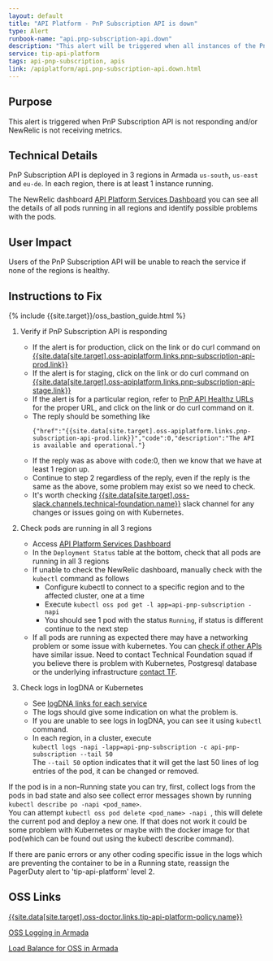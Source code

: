 ```yaml
---
layout: default
title: "API Platform - PnP Subscription API is down"
type: Alert
runbook-name: "api.pnp-subscription-api.down"
description: "This alert will be triggered when all instances of the PnP Subscription API service went down"
service: tip-api-platform
tags: api-pnp-subscription, apis
link: /apiplatform/api.pnp-subscription-api.down.html
---
```


## Purpose

This alert is triggered when PnP Subscription API is not responding and/or NewRelic is not receiving metrics.

## Technical Details

PnP Subscription API is deployed in 3 regions in Armada `us-south`, `us-east` and `eu-de`. In each region, there is at least 1 instance running.

The NewRelic dashboard [API Platform Services Dashboard]({{site.data[site.target].oss-apiplatform.links.new-relic-insight.link}}/accounts/1926897/dashboards/572530?filters=%255B%257B%2522key%2522%253A%2522deploymentName%2522%252C%2522value%2522%253A%2522api-pnp-subscription%2522%257D%255D) you can see all the details of all pods running in all regions and identify possible problems with the pods.

## User Impact

Users of the PnP Subscription API will be unable to reach the service if none of the regions is healthy.

## Instructions to Fix

{% include {{site.target}}/oss_bastion_guide.html %}

1. Verify if PnP Subscription API is responding
    - If the alert is for production, click on the link or do curl command on
    [{{site.data[site.target].oss-apiplatform.links.pnp-subscription-api-prod.link}}]({{site.data[site.target].oss-apiplatform.links.pnp-subscription-api-prod.link}})  
    - If the alert is for staging, click on the link or do curl command on
    [{{site.data[site.target].oss-apiplatform.links.pnp-subscription-api-stage.link}}]({{site.data[site.target].oss-apiplatform.links.pnp-subscription-api-stage.link}})
    - If the alert is for a particular region, refer to [PnP API Healthz URLs]({{site.baseurl}}/docs/runbooks/apiplatform/How_To/APIs_PnP_Healthz_Paths.html) for the proper URL, and click on the link or do curl command on it.
    - The reply should be something like
      ```
      {"href":"{{site.data[site.target].oss-apiplatform.links.pnp-subscription-api-prod.link}}","code":0,"description":"The API is available and operational."}
      ```
    - If the reply was as above with code:0, then we know that we have at least 1 region up.
    - Continue to step 2 regardless of the reply, even if the reply is the same as the above, some problem may exist so we need to check.
    - It's worth checking [{{site.data[site.target].oss-slack.channels.technical-foundation.name}}]({{site.data[site.target].oss-slack.channels.technical-foundation.link}}) slack channel for any changes or issues going on with Kubernetes.

2. Check pods are running in all 3 regions
    - Access [API Platform Services Dashboard]({{site.data[site.target].oss-apiplatform.links.new-relic-insight.link}}/accounts/1926897/dashboards/572530?filters=%255B%257B%2522key%2522%253A%2522deploymentName%2522%252C%2522value%2522%253A%2522api-pnp-subscription%2522%257D%255D)
    - In the `Deployment Status` table at the bottom, check that all pods are running in all 3 regions
    - If unable to check the NewRelic dashboard, manually check with the `kubectl` command as follows
        - Configure kubectl to connect to a specific region and to the affected cluster, one at a time
        - Execute `kubectl oss pod get -l app=api-pnp-subscription -napi`
        - You should see 1 pod with the status `Running`, if status is different continue to the next step
    - If all pods are running as expected there may have a networking problem or some issue with kubernetes. You can [check if other APIs]({{site.baseurl}}/docs/runbooks/apiplatform/How_To/APIs_PnP_Healthz_Paths.html) have similar issue. Need to contact Technical Foundation squad if you believe there is problem with Kubernetes, Postgresql database or the underlying infrastructure [contact TF]({{site.baseurl}}/docs/runbooks/apiplatform/ibm/Contact_Technical_Foundation.html).

3. Check logs in logDNA or Kubernetes
    - See [logDNA links for each service]({{site.baseurl}}/docs/runbooks/apiplatform/ibm/PNP_logDNA_links.html)
    - The logs should give some indication on what the problem is.
    - If you are unable to see logs in logDNA, you can see it using `kubectl` command.
    - In each region, in a cluster, execute  
    `kubectl logs -napi -lapp=api-pnp-subscription -c api-pnp-subscription --tail 50`  
    The `--tail 50` option indicates that it will get the last 50 lines of log entries of the pod, it can be changed or removed.

If the pod is in a non-Running state you can try, first, collect logs from the pods in bad state and also see collect error messages shown by running `kubectl describe po -napi <pod_name>`.  
You can attempt `kubectl oss pod delete <pod_name> -napi `, this will delete the current pod and deploy a new one. If that does not work it could be some problem with Kubernetes or maybe with the docker image for that pod(which can be found out using the kubectl describe command).

If there are panic errors or any other coding specific issue in the logs which are preventing the container to be in a Running state, reassign the PagerDuty alert to 'tip-api-platform' level 2.

## OSS Links
[{{site.data[site.target].oss-doctor.links.tip-api-platform-policy.name}}]({{site.data[site.target].oss-doctor.links.tip-api-platform-policy.link}})

[OSS Logging in Armada]({{site.data[site.target].oss-apiplatform.links.oss-logging-armada.link}})

[Load Balance for OSS in Armada]({{site.data[site.target].oss-apiplatform.links.oss-lb-armada.link}})
